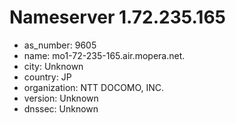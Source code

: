 # Nameserver 1.72.235.165

* as_number: 9605
* name: mo1-72-235-165.air.mopera.net.
* city: Unknown
* country: JP
* organization: NTT DOCOMO, INC.
* version: Unknown
* dnssec: Unknown
